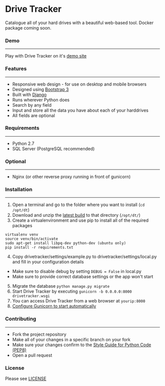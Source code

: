 Drive Tracker
===================

Catalogue all of your hard drives with a beautiful web-based tool. Docker package coming soon.

### Demo
--------------
Play with Drive Tracker on it's [demo site](https://drivetracker-demo.herokuapp.com)

### Features
---------------
* Responsive web design - for use on desktop and mobile browsers
* Designed using [Bootstrap 3](http://getbootstrap.com/)
* Built with [Django](http://www.djangoproject.com/)
* Runs wherever Python does
* Search by any field
* Input and store all the data you have about each of your harddrives
* All fields are optional

### Requirements
---------------
* Python 2.7
* SQL Server (PostgreSQL recommended)

### Optional
---------------
* Nginx (or other reverse proxy running in front of gunicorn)

### Installation
---------------
1. Open a terminal and go to the folder where you want to install (```cd /opt/dt```)
2. Download and unzip the [latest build](https://github.com/rohankapoorcom/drivetracker/archive/master.zip) to that directory (```/opt/dt/```)
3. Create a virtualenvironment and use pip to install all of the required packages

  ```
  virtualenv venv
  source venv/bin/activate
  sudo apt-get install libpq-dev python-dev (ubuntu only)
  pip install -r requirements.txt
  ```
4. Copy drivetracker/settings/example.py to drivetracker/settings/local.py and fill in your configuration details
  * Make sure to disable debug by setting ```DEBUG = False``` in local.py
  * Make sure to provide correct database settings or the app won't start
5. Migrate the database ```python manage.py migrate```
6. Start Drive Tracker by executing ```gunicorn -b 0.0.0.0:8000 drivetracker.wsgi```
7. You can access Drive Tracker from a web browser at ```yourip:8000```
8. [Configure Gunicorn to start automatically](http://docs.gunicorn.org/en/stable/deploy.html)

### Contributing
---------------
* Fork the project repository
* Make all of your changes in a specific branch on your fork
* Make sure your changes confirm to the [Style Guide for Python Code (PEP8)](http://python.org/dev/peps/pep-0008/)
* Open a pull request

### License
Please see [LICENSE](LICENSE)
